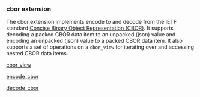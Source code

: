### cbor extension

The cbor extension implements encode to and decode from the IETF standard [Concise Binary Object Representation (CBOR)](http://cbor.io/).
It supports decoding a packed CBOR data item to an unpacked (json) value and
encoding an unpacked (json) value to a packed  CBOR data item. It also supports a set of operations 
on a `cbor_view` for iterating over and accessing nested CBOR data items.

[cbor_view](cbor_view.md)

[encode_cbor](encode_cbor.md)

[decode_cbor](decode_cbor.md)


